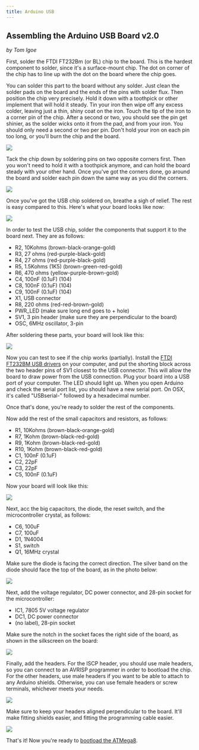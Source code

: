 ```yaml
---
title: Arduino USB
---
```


## Assembling the Arduino USB Board v2.0

*by Tom Igoe*

First, solder the FTDI FT232Bm (or BL) chip to the board. This is the hardest component to solder, since it's a surface-mount chip. The dot on corner of the chip has to line up with the dot on the board where the chip goes.

You can solder this part to the board without any solder. Just clean the solder pads on the board and the ends of the pins with solder flux. Then position the chip very precisely. Hold it down with a toothpick or other implement that will hold it steady. Tin your iron then wipe off any excess colder, leaving just a thin, shiny coat on the iron. Touch the tip of the iron to a corner pin of the chip. After a second or two, you should see the pin get shinier, as the solder wicks onto it from the pad, and from your iron. You should only need a second or two per pin. Don't hold your iron on each pin too long, or you'll burn the chip and the board.

![](assets/USB-board-step-00.jpg)

Tack the chip down by soldering pins on two opposite corners first. Then you won't need to hold it with a toothpick anymore, and can hold the board steady with your other hand. Once you've got the corners done, go around the board and solder each pin down the same way as you did the corners.

![](assets/USB-board-step-0.jpg)

Once you've got the USB chip soldered on, breathe a sigh of relief. The rest is easy compared to this. Here's what your board looks like now:

![](assets/USB-board-step-1.jpg)

In order to test the USB chip, solder the components that support it to the board next. They are as follows:

* R2, 10Kohms (brown-black-orange-gold)
* R3, 27 ohms (red-purple-black-gold)
* R4, 27 ohms (red-purple-black-gold)
* R5, 1.5Kohms (1K5) (brown-green-red-gold)
* R6, 470 ohms (yellow-purple-brown-gold)
* C4, 100nF (0.1uF) (104)
* C8, 100nF (0.1uF) (104)
* C9, 100nF (0.1uF) (104)
* X1, USB connector
* R8, 220 ohms (red-red-brown-gold)
* PWR\_LED (make sure long end goes to + hole)
* SV1, 3 pin header (make sure they are perpendicular to the board)
* OSC, 6MHz oscillator, 3-pin

After soldering these parts, your board will look like this:

![](assets/USB-board-step-2.jpg)

Now you can test to see if the chip works (partially). Install the [FTDI FT232BM USB drivers](http://www.ftdichip.com/FTDrivers.htm) on your computer, and put the shorting block across the two header pins of SV1 closest to the USB connector. This will allow the board to draw power from the USB connection. Plug your board into a USB port of your computer. The LED should light up. When you open Arduino and check the serial port list, you should have a new serial port. On OSX, it's called "USBserial\-" followed by a hexadecimal number.

Once that's done, you're ready to solder the rest of the components.

Now add the rest of the small capacitors and resistors, as follows:

* R1, 10Kohms (brown-black-orange-gold)
* R7, 1Kohm (brown-black-red-gold)
* R9, 1Kohm (brown-black-red-gold)
* R10, 1Kohm (brown-black-red-gold)
* C1, 100nF (0.1uF)
* C2, 22pF
* C3, 22pF
* C5, 100nF (0.1uF)

Now your board will look like this:

![](assets/USB-board-step-3.jpg)

Next, acc the big capacitors, the diode, the reset switch, and the microcontroller crystal, as follows:

* C6, 100uF
* C7, 100uF
* D1, 1N4004
* S1, switch
* Q1, 16MHz crystal

Make sure the diode is facing the correct direction. The silver band on the diode should face the top of the board, as in the photo below:

![](assets/USB-board-step-4.jpg)

Next, add the voltage regulator, DC power connector, and 28-pin socket for the microcontroller:

* IC1, 7805 5V voltage regulator
* DC1, DC power connector
* (no label), 28-pin socket

Make sure the notch in the socket faces the right side of the board, as shown in the silkscreen on the board:

![](assets/USB-board-step-5.jpg)

Finally, add the headers. For the ISCP header, you should use male headers, so you can connect to an AVRISP programmer in order to bootload the chip. For the other headers, use male headers if you want to be able to attach to any Arduino shields. Otherwise, you can use female headers or screw terminals, whichever meets your needs.

![](assets/USB-board-step-6.jpg)

Make sure to keep your headers aligned perpendicular to the board. It'll make fitting shields easier, and fitting the programming cable easier.

![](assets/USB-board-step-7.jpg)

That's it! Now you're ready to [bootload the ATMega8](http://arduino.berlios.de/index.php/Main/Bootloader).
